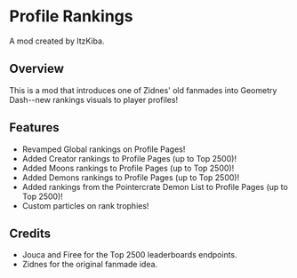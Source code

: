 # Profile Rankings

A mod created by ItzKiba.

## Overview

This is a mod that introduces one of Zidnes' old fanmades into Geometry Dash--new rankings visuals to player profiles!

## Features

- Revamped Global rankings on Profile Pages!
- Added Creator rankings to Profile Pages (up to Top 2500)!
- Added Moons rankings to Profile Pages (up to Top 2500)!
- Added Demons rankings to Profile Pages (up to Top 2500)!
- Added rankings from the Pointercrate Demon List to Profile Pages (up to Top 2500)!
- Custom particles on rank trophies!

## Credits

- Jouca and Firee for the Top 2500 leaderboards endpoints.
- Zidnes for the original fanmade idea.

